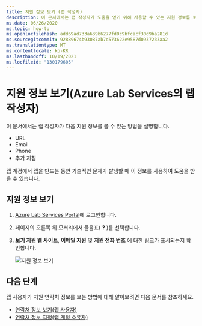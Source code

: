 ```yaml
---
title: 지원 정보 보기 (랩 작성자)
description: 이 문서에서는 랩 작성자가 도움을 얻기 위해 사용할 수 있는 지원 정보를 보는 방법을 설명합니다.
ms.date: 06/26/2020
ms.topic: how-to
ms.openlocfilehash: add69ad733a639b6277fd0c9bfcacf30d9ba281d
ms.sourcegitcommit: 92889674b93087ab7d573622e9587d0937233aa2
ms.translationtype: MT
ms.contentlocale: ko-KR
ms.lasthandoff: 10/19/2021
ms.locfileid: "130179605"
---
```

# <a name="view-support-information-lab-creator-in-azure-lab-services"></a>지원 정보 보기(Azure Lab Services의 랩 작성자)
이 문서에서는 랩 작성자가 다음 지원 정보를 볼 수 있는 방법을 설명합니다.

- URL
- Email
- Phone
- 추가 지침

랩 계정에서 랩을 만드는 동안 기술적인 문제가 발생할 때 이 정보를 사용하여 도움을 받을 수 있습니다.

 
## <a name="view-support-information"></a>지원 정보 보기
1. [Azure Lab Services Portal](https://labs.azure.com)에 로그인합니다.
2. 페이지의 오른쪽 위 모서리에서 물음표( **?** )를 선택합니다. 
3. **보기 지원 웹 사이트**, **이메일 지원** 및 **지원 전화 번호** 에 대한 링크가 표시되는지 확인합니다.

    ![지원 정보 보기](./media/lab-creator-support-information/support-information.png)

## <a name="next-steps"></a>다음 단계
랩 사용자가 지원 연락처 정보를 보는 방법에 대해 알아보려면 다음 문서를 참조하세요.

- [연락처 정보 보기(랩 사용자)](lab-user-support-information.md)
- [연락처 정보 지정(랩 계정 소유자)](lab-account-owner-support-information.md)
